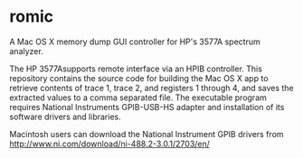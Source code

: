 # romic
A Mac OS X memory dump GUI controller for HP's 3577A spectrum analyzer.

The HP 3577Asupports remote interface via an HPIB controller. This repository contains the source code for building the Mac OS X app to retrieve contents of trace 1, trace 2, and registers 1 through 4, and saves the extracted values to a comma separated file. The executable program requires National Instruments GPIB-USB-HS adapter and installation of its software drivers and libraries.

Macintosh users can download the National Instrument GPIB drivers from http://www.ni.com/download/ni-488.2-3.0.1/2703/en/
